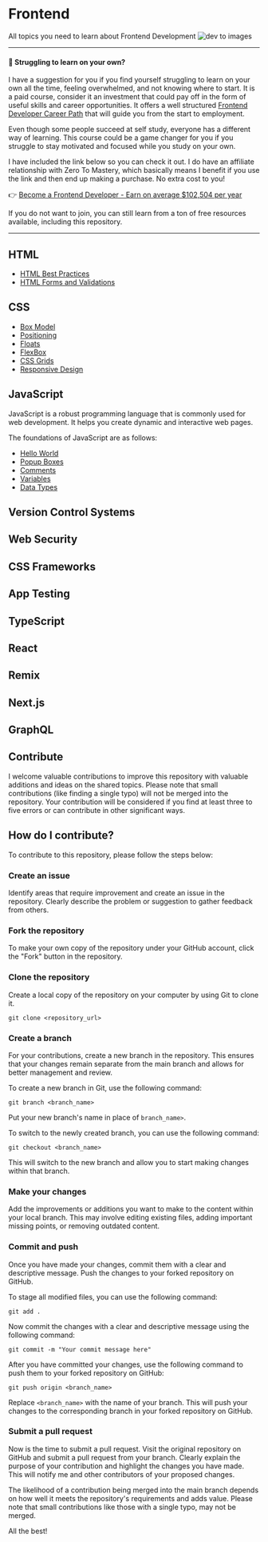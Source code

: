 # Frontend
All topics you need to learn about Frontend Development
![dev to images](https://user-images.githubusercontent.com/47534248/236635697-cd9e5b8e-05cd-4746-b94c-6aa9c639d1e6.jpg)

---
#### 📣 Struggling to learn on your own?
I have a suggestion for you if you find yourself struggling to learn on your own all the time, feeling overwhelmed, and not knowing where to start. It is a paid course, consider it an investment that could pay off in the form of useful skills and career opportunities. It offers a well structured [Frontend Developer Career Path](https://academy.zerotomastery.io/a/aff_ppr160by/external?affcode=441520_nmkbcy8m) that will guide you from the start to employment.

Even though some people succeed at self study, everyone has a different way of learning. This course could be a game changer for you if you struggle to stay motivated and focused while you study on your own.

I have included the link below so you can check it out. I do have an affiliate relationship with Zero To Mastery, which basically means I benefit if you use the link and then end up making a purchase. No extra cost to you!

👉 [Become a Frontend Developer - Earn on average $102,504 per year](https://academy.zerotomastery.io/a/aff_ppr160by/external?affcode=441520_nmkbcy8m)

If you do not want to join, you can still learn from a ton of free resources available, including this repository.

---
## HTML
- [HTML Best Practices](HTML/html-best-practices.md)
- [HTML Forms and Validations](HTML/html-form-validation.md)

## CSS 
- [Box Model](CSS/box-model.md)
- [Positioning](CSS/css-positioning.md)
- [Floats](CSS/floats.md)
- [FlexBox](CSS/flexbox.md)
- [CSS Grids](CSS/css-grids.md)
- [Responsive Design](CSS/responsive-design.md)

## JavaScript
JavaScript is a robust programming language that is commonly used for web development. It helps you create dynamic and interactive web pages.

The foundations of JavaScript are as follows:

- [Hello World](JavaScript/helloWorld.md)
- [Popup Boxes](JavaScript/popupBoxes.md)
- [Comments](JavaScript/comments.md)
- [Variables](JavaScript/variables.md)
- [Data Types](JavaScript/dataTypes.md)

## Version Control Systems

## Web Security

## CSS Frameworks

## App Testing

## TypeScript

## React

## Remix 

## Next.js

## GraphQL

## Contribute
I welcome valuable contributions to improve this repository with valuable additions and ideas on the shared topics.
Please note that small contributions (like finding a single typo) will not be merged into the repository. Your contribution will be considered if you find at least three to five errors or can contribute in other significant ways.

## How do I contribute?
To contribute to this repository, please follow the steps below:

### Create an issue 
Identify areas that require improvement and create an issue in the repository. Clearly describe the problem or suggestion to gather feedback from others.

### Fork the repository
To make your own copy of the repository under your GitHub account, click the "Fork" button in the repository.

### Clone the repository
Create a local copy of the repository on your computer by using Git to clone it.
```
git clone <repository_url>
```

### Create a branch
For your contributions, create a new branch in the repository. This ensures that your changes remain separate from the main branch and allows for better management and review.

To create a new branch in Git, use the following command:
```
git branch <branch_name>
```
Put your new branch's name in place of `branch_name>`.

To switch to the newly created branch, you can use the following command:

```
git checkout <branch_name>
```
This will switch to the new branch and allow you to start making changes within that branch.

### Make your changes
Add the improvements or additions you want to make to the content within your local branch. This may involve editing existing files, adding important missing points, or removing outdated content.

### Commit and push
Once you have made your changes, commit them with a clear and descriptive message. Push the changes to your forked repository on GitHub.

To stage all modified files, you can use the following command:
   ```
   git add .
   ```

Now commit the changes with a clear and descriptive message using the following command:

   ```
   git commit -m "Your commit message here"
   ```

After you have committed your changes, use the following command to push them to your forked repository on GitHub:

   ```
   git push origin <branch_name>
   ```

Replace `<branch_name>` with the name of your branch. This will push your changes to the corresponding branch in your forked repository on GitHub.


### Submit a pull request
Now is the time to submit a pull request. Visit the original repository on GitHub and submit a pull request from your branch. Clearly explain the purpose of your contribution and highlight the changes you have made. This will notify me and other contributors of your proposed changes.

The likelihood of a contribution being merged into the main branch depends on how well it meets the repository's requirements and adds value. Please note that small contributions like those with a single typo, may not be merged. 

All the best!
